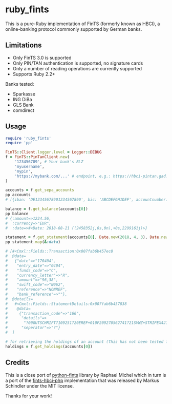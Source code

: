 ruby_fints
==========

This is a pure-Ruby implementation of FinTS (formerly known as HBCI), a
online-banking protocol commonly supported by German banks.

Limitations
-----------

* Only FinTS 3.0 is supported
* Only PIN/TAN authentication is supported, no signature cards
* Only a number of reading operations are currently supported
* Supports Ruby 2.2+

Banks tested:

* Sparkasse
* ING DiBa
* GLS Bank
* comdirect

Usage
-----

```ruby
require 'ruby_fints'
require 'pp'

FinTS::Client.logger.level = Logger::DEBUG
f = FinTS::PinTanClient.new(
    '123456789', # Your bank's BLZ
    'myusername',
    'mypin',
    'https://mybank.com/...' # endpoint, e.g.: https://hbci-pintan.gad.de/cgi-bin/hbciservlet
)

accounts = f.get_sepa_accounts
pp accounts
# [{iban: 'DE12345678901234567890', bic: 'ABCDEFGH1DEF', accountnumber: '123456790', subaccount: '', blz: '123456789'}]

balance = f.get_balance(accounts[0])
pp balance
# {:amount=>1234.56,
#  :currency=>"EUR",
#  :date=>#<Date: 2018-08-21 ((2458352j,0s,0n),+0s,2299161j)>}

statement = f.get_statement(accounts[0], Date.new(2018, 4, 3), Date.new(2018, 4, 4))
pp statement.map(&:data)

# [#<Cmxl::Fields::Transaction:0x007fab6b457ec8
#  @data=
#   {"date"=>"170404",
#    "entry_date"=>"0404",
#    "funds_code"=>"C",
#    "currency_letter"=>"R",
#    "amount"=>"96,38",
#    "swift_code"=>"N062",
#    "reference"=>"NONREF",
#    "bank_reference"=>""},
#  @details=
#   #<Cmxl::Fields::StatementDetails:0x007fab6b457838
#    @data=
#     {"transaction_code"=>"166",
#      "details"=>
#       "?00GUTSCHRIFT?109251?20EREF+010F209270562741?21SVWZ+STRIPEX4J1J3?22AWV-MELDEPFLICHT BEACHTEN?23HOTLINE BUNDESBANK.?24(0800) 1234-111?30SXPYDKKK?35DK6689000000010241?32Stripe Payments UK Ltd?34888",
#      "seperator"=>"?"}
#  ]

# for retrieving the holdings of an account (This has not been tested for this implementation yet so it might not work)
holdings = f.get_holdings(accounts[0])
```

Credits
-------

This is a close port of [python-fints](https://github.com/raphaelm/python-fints) library by Raphael Michel
which in turn is a port of the [fints-hbci-php](https://github.com/mschindler83/fints-hbci-php)
implementation that was released by Markus Schindler under the MIT license.

Thanks for your work!
